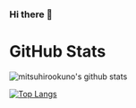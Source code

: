 ### Hi there 👋

# GitHub Stats
![mitsuhirookuno's github stats](https://github-readme-stats.vercel.app/api?username=mitsuhirookuno&show_icons=true)

[![Top Langs](https://github-readme-stats.vercel.app/api/top-langs/?username=mitsuhirookuno&layout=compact)](https://github.com/anuraghazra/github-readme-stats)

<!--
**mitsuhirookuno/mitsuhirookuno** is a ✨ _special_ ✨ repository because its `README.md` (this file) appears on your GitHub profile.

Here are some ideas to get you started:

- 🔭 I’m currently working on ...
- 🌱 I’m currently learning ...
- 👯 I’m looking to collaborate on ...
- 🤔 I’m looking for help with ...
- 💬 Ask me about ...
- 📫 How to reach me: ...
- 😄 Pronouns: ...
- ⚡ Fun fact: ...
-->


